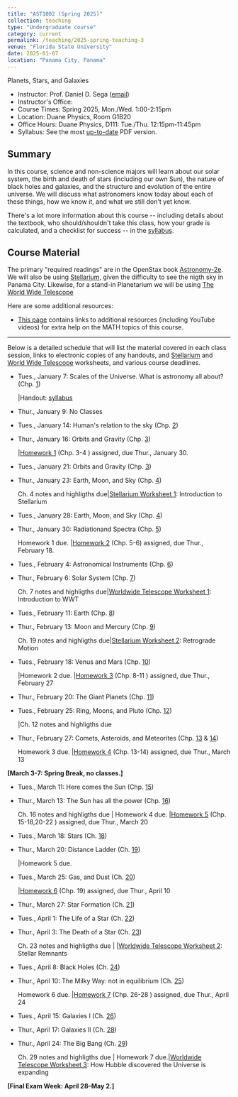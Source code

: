 ```yaml
---
title: "AST1002 (Spring 2025)"
collection: teaching
type: "Undergraduate course"
category: current
permalink: /teaching/2025-spring-teaching-3
venue: "Florida State University"
date: 2025-01-07
location: "Panama City, Panama"
---
```

Planets, Stars, and Galaxies

* Instructor:	Prof. Daniel D. Sega ([email](mailto:dsega@fsu.edu))
* Instructor's Office:  	
* Course Times: Spring 2025, Mon./Wed. 1:00-2:15pm
* Location:	Duane Physics, Room G1B20
* Office Hours:	Duane Physics, D111: Tue./Thu. 12:15pm-11:45pm
* Syllabus:	See the most [up-to-date](../files/astro.pdf) PDF version.

Summary
-----------
In this course, science and non-science majors will learn about our solar system, the birth and death of stars (including our own Sun), the nature of black holes and galaxies, and the structure and evolution of the entire universe. We will discuss what astronomers know today about each of these things, how we know it, and what we still don't yet know.

There's a lot more information about this course -- including details about the textbook, who should/shouldn't take this class, how your grade is calculated, and a checklist for success -- in the [syllabus](../files/astro.pdf).

Course Material
--------------
The primary "required readings" are in the OpenStax book [Astronomy-2e](https://openstax.org/details/books/astronomy-2e). We will also be using [Stellarium](https://stellarium-web.org/), given the difficulty to see the nigth sky in Panama City. Likewise, for a stand-in Planetarium we will be using [The World Wide Telescope](https://www.worldwidetelescope.org/) 

Here are some additional resources:

* [This page](https://stevencranmer.bitbucket.io/ASTR_1200_2019/math_links.html) contains links to additional resources (including YouTube videos) for extra help on the MATH topics of this course.

-------------

Below is a detailed schedule that will list the material covered in each class session, links to electronic copies of any handouts, and [Stellarium](https://stellarium-web.org/) and [World Wide Telescope](https://www.worldwidetelescope.org/) worksheets, and various course deadlines.

* Tues., January 7: Scales of the Universe. What is astronomy all about? (Chp. [1](https://openstax.org/details/books/astronomy-2e/pages/1-thinking-ahead))

  |Handout: [syllabus](../files/2048C.pdf)
* Thur., January 9: No Classes
* Tues., January 14: Human's relation to the sky (Chp. [2](https://openstax.org/details/books/astronomy-2e/pages/2-thinking-ahead))
* Thur., January 16: Orbits and Gravity (Chp. [3](https://openstax.org/details/books/astronomy-2e/pages/3-thinking-ahead))

  |[Homework 1](../files/astrohw1.pdf) (Chp. 3-4 ) assigned, due Thur., January 30.
* Tues., January 21: Orbits and Gravity (Chp. [3](https://openstax.org/details/books/astronomy-2e/pages/3-thinking-ahead))
* Thur., January 23: Earth, Moon, and Sky (Chp. [4](https://openstax.org/details/books/astronomy-2e/pages/4-thinking-ahead))
  
   Ch. 4 notes and highligths due|[Stellarium Worksheet 1](../files/stellarium1.pdf): Introduction to Stellarium
* Tues., January 28:  Earth, Moon, and Sky (Chp. [4](https://openstax.org/books/astronomy-2e/pages/6-thinking-ahead))
* Thur., January 30: Radiationand Spectra (Chp. [5](https://openstax.org/books/astronomy-2e/pages/6-thinking-ahead))

  Homework 1 due. |[Homework 2](../files/astrohw2.pdf) (Chp. 5-6) assigned, due Thur., February 18.
* Tues., February 4: Astronomical Instruments (Chp. [6](https://openstax.org/books/astronomy-2e/pages/6-thinking-ahead))
* Thur., February 6: Solar System (Chp. [7](https://openstax.org/books/astronomy-2e/pages/7-thinking-ahead))

	Ch. 7 notes and highligths due|[Worldwide Telescope Worksheet 1](../files/wwt1.pdf): Introduction to WWT
* Tues., February 11: Earth (Chp. [8](https://openstax.org/books/astronomy-2e/pages/8-thinking-ahead))
* Thur., February 13: Moon and Mercury (Chp. [9](https://openstax.org/books/astronomy-2e/pages/9-thinking-ahead))
	
	Ch. 19 notes and highligths due|[Stellarium Worksheet 2](../files/stellarium1.pdf): Retrograde Motion
* Tues., February 18: Venus and Mars (Chp. [10](https://openstax.org/books/astronomy-2e/pages/10-thinking-ahead))
  
  |Homework 2 due. |[Homework 3](../files/astrohw3.pdf) (Chp. 8-11 ) assigned, due Thur., February 27
* Thur., February 20: The Giant Planets (Chp. [11](https://openstax.org/books/astronomy-2e/pages/8-thinking-ahead))
* Tues., February 25: Ring, Moons, and Pluto (Chp. [12](https://openstax.org/books/astronomy-2e/pages/9-thinking-ahead))
  
  |Ch. 12 notes and highligths due
* Thur., February 27: Comets, Asteroids, and Meteorites (Chp. [13](https://openstax.org/books/astronomy-2e/pages/13-thinking-ahead) & [14](https://openstax.org/books/astronomy-2e/pages/14-thinking-ahead))

  Homework 3 due. |[Homework 4](../files/astrohw4.pdf) (Chp. 13-14) assigned, due Thur., March 13

**[March 3-7: Spring Break, no classes.]**
  
* Tues., March 11: Here comes the Sun (Chp. [15](https://openstax.org/books/astronomy-2e/pages/9-thinking-ahead))
* Thur., March 13: The Sun has all the power (Chp. [16](https://openstax.org/books/astronomy-2e/pages/10-thinking-ahead))

     Ch. 16 notes and highligths due | Homework 4 due. |[Homework 5](../files/astrohw5.pdf) (Chp. 15-18,20-22 ) assigned, due Thur., March 20
* Tues., March 18: Stars (Ch. [18](https://openstax.org/books/university-physics-volume-1/pages/10-thinking-ahead))
* Thur., March 20: Distance Ladder (Ch. [19](https://openstax.org/books/university-physics-volume-1/pages/10-thinking-ahead))

     |Homework 5 due.
* Tues., March 25: Gas, and Dust (Ch. [20](https://openstax.org/books/astronomy-2e/pages/11-thinking-ahead))
 
     |[Homework 6](../files/astrohw6.pdf) (Chp. 19) assigned, due Thur., April 10
* Thur., March 27: Star Formation  (Ch. [21](https://openstax.org/books/astronomy-2e/pages/11-thinking-ahead))
* Tues., April 1: The Life of a Star (Ch. [22](https://openstax.org/books/astronomy-2e/pages/12-thinking-ahead))
* Thur., April 3: The Death of a Star (Ch. [23](https://openstax.org/books/astronomy-2e/pages/12-thinking-ahead))

  Ch. 23 notes and highligths due | |[Worldwide Telescope Worksheet 2](../files/wwt2.pdf): Stellar Remnants
* Tues., April 8: Black Holes (Ch. [24](https://openstax.org/books/astronomy-2e/pages/12-thinking-ahead))
* Thur., April 10: The Milky Way: not in equilibrium (Ch. [25](https://openstax.org/books/astronomy-2e/pages/13-thinking-ahead))

	Homework 6 due. |[Homework 7](../files/astrohw7.pdf) (Chp. 26-28 ) assigned, due Thur., April 24
* Tues., April 15: Galaxies I (Ch. [26](https://openstax.org/books/astronomy-2e/pages/11-thinking-ahead))
* Thur., April 17: Galaxies II (Ch. [28](https://openstax.org/books/astronomy-2e/pages/11-thinking-ahead))
* Thur., April 24: The Big Bang (Ch. [29](https://openstax.org/books/astronomy-2e/pages/15-thinking-ahead))

   Ch. 29 notes and highligths due | Homework 7 due.|[Worldwide Telescope Worksheet 3](../files/wwt3.pdf): How Hubble discovered the Universe is expanding


**[Final Exam Week: April 28–May 2.]**
